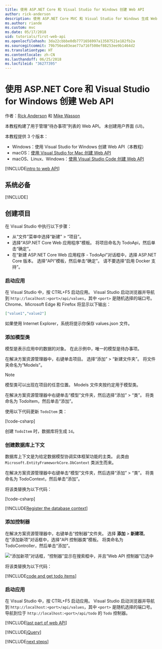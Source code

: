```yaml
---
title: 使用 ASP.NET Core 和 Visual Studio for Windows 创建 Web API
author: rick-anderson
description: 使用 ASP.NET Core MVC 和 Visual Studio for Windows 生成 Web API
ms.author: riande
ms.custom: mvc
ms.date: 05/17/2018
uid: tutorials/first-web-api
ms.openlocfilehash: 3da22cbbbe0db7771656997a13587521e182fb2a
ms.sourcegitcommit: 79b756ea03eae77a716f500ef88253ee9b1464d2
ms.translationtype: HT
ms.contentlocale: zh-CN
ms.lasthandoff: 06/25/2018
ms.locfileid: "36277395"
---
```

# <a name="create-a-web-api-with-aspnet-core-and-visual-studio-for-windows"></a>使用 ASP.NET Core 和 Visual Studio for Windows 创建 Web API

作者：[Rick Anderson](https://twitter.com/RickAndMSFT) 和 [Mike Wasson](https://github.com/mikewasson)

本教程构建了用于管理“待办事项”列表的 Web API。 未创建用户界面 (UI)。

本教程提供 3 个版本：

* Windows：使用 Visual Studio for Windows 创建 Web API（本教程）
* macOS：[使用 Visual Studio for Mac 创建 Web API](xref:tutorials/first-web-api-mac)
* macOS、Linux、Windows：[使用 Visual Studio Code 创建 Web API](xref:tutorials/web-api-vsc)

<!-- WARNING: The code AND images in this doc are used by uid: tutorials/web-api-vsc, tutorials/first-web-api-mac and tutorials/first-web-api. If you change any code/images in this tutorial, update uid: tutorials/web-api-vsc -->

[!INCLUDE[intro to web API](../includes/webApi/intro.md)]

## <a name="prerequisites"></a>系统必备

[!INCLUDE[](~/includes/net-core-prereqs-windows.md)]

## <a name="create-the-project"></a>创建项目

在 Visual Studio 中执行以下步骤：

* 从“文件”菜单中选择“新建” > “项目”。
* 选择“ASP.NET Core Web 应用程序”模板。 将项目命名为 TodoApi，然后单击“确定”。
* 在“新建 ASP.NET Core Web 应用程序 - TodoApi”对话框中，选择 ASP.NET Core 版本。 选择“API”模板，然后单击“确定”。 请不要选择“启用 Docker 支持”。

### <a name="launch-the-app"></a>启动应用

在 Visual Studio 中，按 CTRL+F5 启动应用。 Visual Studio 启动浏览器并导航到 `http://localhost:<port>/api/values`，其中 `<port>` 是随机选择的端口号。 Chrome、Microsoft Edge 和 Firefox 将显示以下输出：

```json
["value1","value2"]
```

如果使用 Internet Explorer，系统将提示你保存 values.json 文件。

### <a name="add-a-model-class"></a>添加模型类

模型是表示应用中的数据的对象。 在此示例中，唯一的模型是待办事项。

在解决方案资源管理器中，右键单击项目。 选择“添加” > “新建文件夹”。 将文件夹命名为“Models”。

> [!NOTE]
> 模型类可以出现在项目的任意位置。 Models 文件夹按约定用于模型类。

在解决方案资源管理器中右键单击“模型”文件夹，然后选择“添加” > “类”。 将类命名为 TodoItem，然后单击“添加”。

使用以下代码更新 `TodoItem` 类：

[!code-csharp[](first-web-api/samples/2.0/TodoApi/Models/TodoItem.cs)]

创建 `TodoItem` 时，数据库将生成 `Id`。

### <a name="create-the-database-context"></a>创建数据库上下文

数据库上下文是为给定数据模型协调实体框架功能的主类。 此类由 `Microsoft.EntityFrameworkCore.DbContext` 类派生而来。

在解决方案资源管理器中右键单击“模型”文件夹，然后选择“添加” > “类”。 将类命名为 TodoContext，然后单击“添加”。

将该类替换为以下代码：

[!code-csharp[](first-web-api/samples/2.0/TodoApi/Models/TodoContext.cs)]

[!INCLUDE[Register the database context](../includes/webApi/register_dbContext.md)]

### <a name="add-a-controller"></a>添加控制器

在解决方案资源管理器中，右键单击“控制器”文件夹。 选择 **添加** > **新建项**。 在“添加新项”对话框中，选择“API 控制器类”模板。 将类命名为 TodoController，然后单击“添加”。

![“添加新项”对话框，“控制器”显示在搜索框中，并且“Web API 控制器”已选中](first-web-api/_static/new_controller.png)

将该类替换为以下代码：

[!INCLUDE[code and get todo items](../includes/webApi/getTodoItems.md)]

### <a name="launch-the-app"></a>启动应用

在 Visual Studio 中，按 CTRL+F5 启动应用。 Visual Studio 启动浏览器并导航到 `http://localhost:<port>/api/values`，其中 `<port>` 是随机选择的端口号。 导航到位于 `http://localhost:<port>/api/todo` 的 `Todo` 控制器。

[!INCLUDE[last part of web API](../includes/webApi/end.md)]

[!INCLUDE[jQuery](../includes/webApi/add-jquery.md)]

[!INCLUDE[next steps](../includes/webApi/next.md)]
